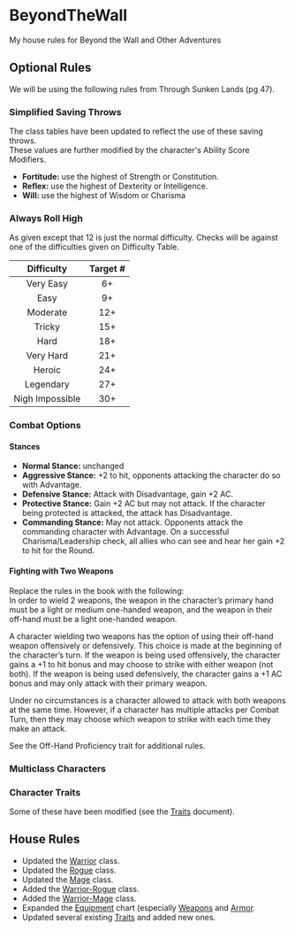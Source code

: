# BeyondTheWall
My house rules for Beyond the Wall and Other Adventures

## Optional Rules
We will be using the following rules from Through Sunken Lands (pg 47).

### Simplified Saving Throws
The class tables have been updated to reflect the use of these saving throws.<br/>
These values are further modified by the character's Ability Score Modifiers.
- **Fortitude:** use the highest of Strength or Constitution.
- **Reflex:** use the highest of Dexterity or Intelligence.
- **Will:** use the highest of Wisdom or Charisma

### Always Roll High
As given except that 12 is just the normal difficulty.  Checks will be against one of the difficulties given on Difficulty Table.

|   Difficulty    | Target # |
|:---------------:|:--------:|
|    Very Easy    |    6+    |
|      Easy       |    9+    |
|    Moderate     |   12+    |
|     Tricky      |   15+    |
|      Hard       |   18+    |
|    Very Hard    |   21+    |
|     Heroic      |   24+    |
|    Legendary    |   27+    |
| Nigh Impossible |   30+    |


### Combat Options

#### Stances
- **Normal Stance:** unchanged
- **Aggressive Stance:** +2 to hit, opponents attacking the character do so with Advantage.
- **Defensive Stance:** Attack with Disadvantage, gain +2 AC.
- **Protective Stance:** Gain +2 AC but may not attack.  If the character being protected is attacked, the attack has Disadvantage.
- **Commanding Stance:** May not attack.  Opponents attack the commanding character with Advantage.  On a successful Charisma/Leadership check, all allies who can see and hear her gain +2 to hit for the Round.

#### Fighting with Two Weapons
Replace the rules in the book with the following:<br/>
In order to wield 2 weapons, the weapon in the character’s primary hand must be a light or medium one-handed weapon, and the weapon in their off-hand must be a light one-handed weapon.

A character wielding two weapons has the option of using their off-hand weapon offensively or defensively.  This choice is made at the beginning of the character’s turn.  If the weapon is being used offensively, the character gains a +1 to hit bonus and may choose to strike with either weapon (not both).  If the weapon is being used defensively, the character gains a +1 AC bonus and may only attack with their primary weapon.

Under no circumstances is a character allowed to attack with both weapons at the same time.  However, if a character has multiple attacks per Combat Turn, then they may choose which weapon to strike with each time they make an attack.

See the Off-Hand Proficiency trait for additional rules.

### Multiclass Characters

### Character Traits
Some of these have been modified (see the [Traits](Traits.md) document).

## House Rules
- Updated the [Warrior](Warrior.md) class.
- Updated the [Rogue](Rogue.md) class.
- Updated the [Mage](Mage.md) class.
- Added the [Warrior-Rogue](Warrior-Rogue.md) class.
- Added the [Warrior-Mage](Warrior-Mage.md) class.
- Expanded the [Equipment](CoinAndItsUses.md) chart (especially [Weapons](CoinAndItsUses.md#Weapons) and [Armor](CoinAndItsUses.md#Armor).
- Updated several existing [Traits](Traits.md) and added new ones.